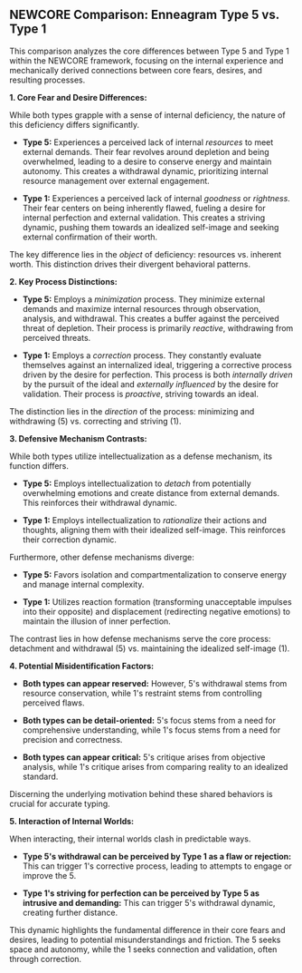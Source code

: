 ## NEWCORE Comparison: Enneagram Type 5 vs. Type 1

This comparison analyzes the core differences between Type 5 and Type 1 within the NEWCORE framework, focusing on the internal experience and mechanically derived connections between core fears, desires, and resulting processes.

**1. Core Fear and Desire Differences:**

While both types grapple with a sense of internal deficiency, the nature of this deficiency differs significantly.

* **Type 5:**  Experiences a perceived lack of internal *resources* to meet external demands. Their fear revolves around depletion and being overwhelmed, leading to a desire to conserve energy and maintain autonomy.  This creates a withdrawal dynamic, prioritizing internal resource management over external engagement.

* **Type 1:** Experiences a perceived lack of internal *goodness* or *rightness*. Their fear centers on being inherently flawed, fueling a desire for internal perfection and external validation. This creates a striving dynamic, pushing them towards an idealized self-image and seeking external confirmation of their worth.

The key difference lies in the *object* of deficiency: resources vs. inherent worth. This distinction drives their divergent behavioral patterns.

**2. Key Process Distinctions:**

* **Type 5:**  Employs a *minimization* process. They minimize external demands and maximize internal resources through observation, analysis, and withdrawal. This creates a buffer against the perceived threat of depletion.  Their process is primarily *reactive*, withdrawing from perceived threats.

* **Type 1:**  Employs a *correction* process. They constantly evaluate themselves against an internalized ideal, triggering a corrective process driven by the desire for perfection.  This process is both *internally driven* by the pursuit of the ideal and *externally influenced* by the desire for validation.  Their process is *proactive*, striving towards an ideal.

The distinction lies in the *direction* of the process: minimizing and withdrawing (5) vs. correcting and striving (1).

**3. Defensive Mechanism Contrasts:**

While both types utilize intellectualization as a defense mechanism, its function differs.

* **Type 5:** Employs intellectualization to *detach* from potentially overwhelming emotions and create distance from external demands. This reinforces their withdrawal dynamic.

* **Type 1:** Employs intellectualization to *rationalize* their actions and thoughts, aligning them with their idealized self-image. This reinforces their correction dynamic.

Furthermore, other defense mechanisms diverge:

* **Type 5:** Favors isolation and compartmentalization to conserve energy and manage internal complexity.

* **Type 1:** Utilizes reaction formation (transforming unacceptable impulses into their opposite) and displacement (redirecting negative emotions) to maintain the illusion of inner perfection.

The contrast lies in how defense mechanisms serve the core process: detachment and withdrawal (5) vs. maintaining the idealized self-image (1).

**4. Potential Misidentification Factors:**

* **Both types can appear reserved:**  However, 5's withdrawal stems from resource conservation, while 1's restraint stems from controlling perceived flaws.

* **Both types can be detail-oriented:**  5's focus stems from a need for comprehensive understanding, while 1's focus stems from a need for precision and correctness.

* **Both types can appear critical:** 5's critique arises from objective analysis, while 1's critique arises from comparing reality to an idealized standard.

Discerning the underlying motivation behind these shared behaviors is crucial for accurate typing.

**5. Interaction of Internal Worlds:**

When interacting, their internal worlds clash in predictable ways.

* **Type 5's withdrawal can be perceived by Type 1 as a flaw or rejection:** This can trigger 1's corrective process, leading to attempts to engage or improve the 5.

* **Type 1's striving for perfection can be perceived by Type 5 as intrusive and demanding:** This can trigger 5's withdrawal dynamic, creating further distance.

This dynamic highlights the fundamental difference in their core fears and desires, leading to potential misunderstandings and friction.  The 5 seeks space and autonomy, while the 1 seeks connection and validation, often through correction.
